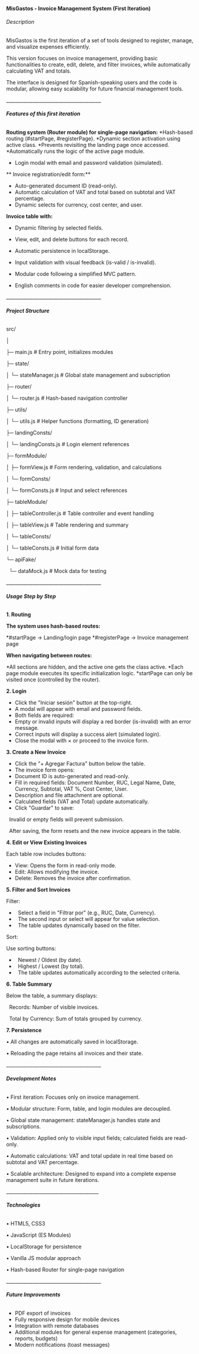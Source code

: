 #### **MisGastos - Invoice Management System (First Iteration)**

###### Description

MisGastos is the first iteration of a set of tools designed to register, manage, and visualize expenses efficiently.

This version focuses on invoice management, providing basic functionalities to create, edit, delete, and filter invoices, while automatically calculating VAT and totals.

The interface is designed for Spanish-speaking users and the code is modular, allowing easy scalability for future financial management tools.

\_\_\_\_\_\_\_\_\_\_\_\_\_\_\_\_\_\_\_\_\_\_\_\_\_\_\_\_\_\_\_\_\_\_\_\_\_\_\_\_



###### **Features of this first iteration**

**Routing system (Router module) for single-page navigation:**
*Hash-based routing (#startPage, #registerPage).
*Dynamic section activation using active class.
*Prevents revisiting the landing page once accessed.
*Automatically runs the logic of the active page module.

* Login modal with email and password validation (simulated).
  
** Invoice registration/edit form:**
* Auto-generated document ID (read-only).
* Automatic calculation of VAT and total based on subtotal and VAT percentage.
* Dynamic selects for currency, cost center, and user.
  
**Invoice table with:**
* Dynamic filtering by selected fields.
* View, edit, and delete buttons for each record.
* Automatic persistence in localStorage.
  
* Input validation with visual feedback (is-valid / is-invalid).
* Modular code following a simplified MVC pattern.
* English comments in code for easier developer comprehension.
  

\_\_\_\_\_\_\_\_\_\_\_\_\_\_\_\_\_\_\_\_\_\_\_\_\_\_\_\_\_\_\_\_\_\_\_\_\_\_\_\_



###### **Project Structure**



src/

│

├─ main.js                  # Entry point, initializes modules

├─ state/

│  └─ stateManager.js       # Global state management and subscription

├─ router/

│  └─ router.js             # Hash-based navigation controller

├─ utils/

│  └─ utils.js              # Helper functions (formatting, ID generation)

├─ landingConsts/

│  └─ landingConsts.js      # Login element references

├─ formModule/

│  ├─ formView.js           # Form rendering, validation, and calculations

│  └─ formConsts/

│     └─ formConsts.js      # Input and select references

├─ tableModule/

│  ├─ tableController.js    # Table controller and event handling

│  ├─ tableView.js          # Table rendering and summary

│  └─ tableConsts/

│     └─ tableConsts.js     # Initial form data

└─ apiFake/

   └─ dataMock.js           # Mock data for testing



\_\_\_\_\_\_\_\_\_\_\_\_\_\_\_\_\_\_\_\_\_\_\_\_\_\_\_\_\_\_\_\_\_\_\_\_\_\_\_\_



###### **Usage Step by Step**

**1. Routing**

**The system uses hash-based routes:**

*#startPage → Landing/login page
*#registerPage → Invoice management page

**When navigating between routes:**

*All sections are hidden, and the active one gets the class active.
*Each page module executes its specific initialization logic.
*startPage can only be visited once (controlled by the router).

**2. Login**



* Click the "Iniciar sesión" button at the top-right.
* A modal will appear with email and password fields.
* Both fields are required:
* Empty or invalid inputs will display a red border (is-invalid) with an error message.
* Correct inputs will display a success alert (simulated login).
* Close the modal with × or proceed to the invoice form.



**3. Create a New Invoice**



* Click the "+ Agregar Factura" button below the table.
* The invoice form opens:
* Document ID is auto-generated and read-only.
* Fill in required fields: Document Number, RUC, Legal Name, Date, Currency, Subtotal, VAT %, Cost Center, User.
* Description and file attachment are optional.
* Calculated fields (VAT and Total) update automatically.
* Click "Guardar" to save:

 	Invalid or empty fields will prevent submission.

 	After saving, the form resets and the new invoice appears in the table.



**4. Edit or View Existing Invoices**



Each table row includes buttons:

* View: Opens the form in read-only mode.
* Edit: Allows modifying the invoice.
* Delete: Removes the invoice after confirmation.



**5. Filter and Sort Invoices**



Filter:

*  	Select a field in "Filtrar por" (e.g., RUC, Date, Currency).
*  	The second input or select will appear for value selection.
*  	The table updates dynamically based on the filter.



Sort:



Use sorting buttons:

*  	Newest / Oldest (by date).
*  	Highest / Lowest (by total).
*  	The table updates automatically according to the selected criteria.



**6. Table Summary**



Below the table, a summary displays:

&nbsp;	Records: Number of visible invoices.

&nbsp;	Total by Currency: Sum of totals grouped by currency.



**7. Persistence**

•	All changes are automatically saved in localStorage.

•	Reloading the page retains all invoices and their state.

\_\_\_\_\_\_\_\_\_\_\_\_\_\_\_\_\_\_\_\_\_\_\_\_\_\_\_\_\_\_\_\_\_\_\_\_\_\_\_\_



###### **Development Notes**

•	First iteration: Focuses only on invoice management.

•	Modular structure: Form, table, and login modules are decoupled.

•	Global state management: stateManager.js handles state and subscriptions.

•	Validation: Applied only to visible input fields; calculated fields are read-only.

•	Automatic calculations: VAT and total update in real time based on subtotal and VAT percentage.

•	Scalable architecture: Designed to expand into a complete expense management suite in future iterations.



\_\_\_\_\_\_\_\_\_\_\_\_\_\_\_\_\_\_\_\_\_\_\_\_\_\_\_\_\_\_\_\_\_\_\_\_\_\_\_



###### **Technologies**

•	HTML5, CSS3

•	JavaScript (ES Modules)

•	LocalStorage for persistence

•	Vanilla JS modular approach

•	Hash-based Router for single-page navigation

\_\_\_\_\_\_\_\_\_\_\_\_\_\_\_\_\_\_\_\_\_\_\_\_\_\_\_\_\_\_\_\_\_\_\_\_\_\_\_\_



###### **Future Improvements**


* PDF export of invoices
* Fully responsive design for mobile devices
* Integration with remote databases
* Additional modules for general expense management (categories, reports, budgets)
* Modern notifications (toast messages)
